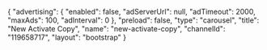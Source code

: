 {
    "advertising": {
        "enabled": false,
        "adServerUrl": null,
        "adTimeout": 2000,
        "maxAds": 100,
        "adInterval": 0
    },
    "preload": false,
    "type": "carousel",
    "title": "New Activate Copy",
    "name": "new-activate-copy",
    "channelId": "119658717",
    "layout": "bootstrap"
}